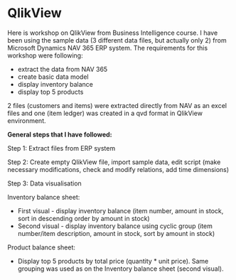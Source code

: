 # QlikView

Here is workshop on QlikView from Business Intelligence course. I have been using the sample data (3 different data files, but actually only 2) from Microsoft Dynamics NAV 365 ERP system. The requirements for this workshop were following:

  - extract the data from NAV 365
  - create basic data model
  - display inventory balance
  - display top 5 products 

2 files (customers and items) were extracted directly from NAV as an excel files and one (item ledger) was created in a qvd format in QlikView environment. 

<b>General steps that I have followed:</b>

Step 1: 
Extract files from ERP system

Step 2:
Create empty QlikView file, import sample data, edit script (make necessary modifications, check and modify relations, add time dimensions)

Step 3:
Data visualisation

Inventory balance sheet:
 - First visual - display inventory balance (item number, amount in stock, sort in descending order by amount in stock) 
 - Second visual - display inventory balance using cyclic group (item number/item description, amount in stock, sort by amount in stock) 

Product balance sheet:
 - Display top 5 products by total price (quantity * unit price). Same grouping was used as on the Inventory balance sheet (second visual).


